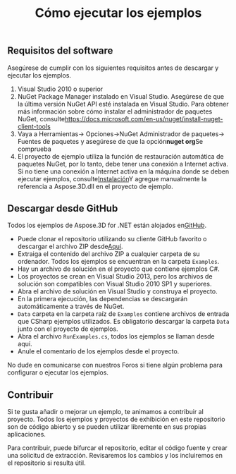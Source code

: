 ﻿---
title: Cómo ejecutar los ejemplos
type: docs
weight: 70
url: /es/net/how-to-run-the-examples/
description: Aquí le guiaremos cómo ejecutar los ejemplos de Aspose.3D for .NET.
---
## **Requisitos del software**
Asegúrese de cumplir con los siguientes requisitos antes de descargar y ejecutar los ejemplos.

1. Visual Studio 2010 o superior
1. NuGet Package Manager instalado en Visual Studio. Asegúrese de que la última versión NuGet API esté instalada en Visual Studio. Para obtener más información sobre cómo instalar el administrador de paquetes NuGet, consulte<https://docs.microsoft.com/en-us/nuget/install-nuget-client-tools>
1. Vaya a Herramientas-> Opciones->NuGet Administrador de paquetes-> Fuentes de paquetes y asegúrese de que la opción**nuget org**Se comprueba
1. El proyecto de ejemplo utiliza la función de restauración automática de paquetes NuGet, por lo tanto, debe tener una conexión a Internet activa. Si no tiene una conexión a Internet activa en la máquina donde se deben ejecutar ejemplos, consulte[Instalación](/3d/es/net/installation/)Y agregue manualmente la referencia a Aspose.3D.dll en el proyecto de ejemplo.
## **Descargar desde GitHub**
Todos los ejemplos de Aspose.3D for .NET están alojados en[GitHub](https://github.com/aspose-3d/Aspose.3D-for-.NET).

- Puede clonar el repositorio utilizando su cliente GitHub favorito o descargar el archivo ZIP desde[Aquí](https://github.com/aspose-3d/Aspose.3D-for-.NET/archive/master.zip).
- Extraiga el contenido del archivo ZIP a cualquier carpeta de su ordenador. Todos los ejemplos se encuentran en la carpeta `Examples`.
- Hay un archivo de solución en el proyecto que contiene ejemplos C#.
- Los proyectos se crean en Visual Studio 2013, pero los archivos de solución son compatibles con Visual Studio 2010 SP1 y superiores.
- Abra el archivo de solución en Visual Studio y construya el proyecto.
- En la primera ejecución, las dependencias se descargarán automáticamente a través de NuGet.
- `Data` carpeta en la carpeta raíz de `Examples` contiene archivos de entrada que CSharp ejemplos utilizados. Es obligatorio descargar la carpeta `Data` junto con el proyecto de ejemplos.
- Abra el archivo `RunExamples.cs`, todos los ejemplos se llaman desde aquí.
- Anule el comentario de los ejemplos desde el proyecto.

No dude en comunicarse con nuestros Foros si tiene algún problema para configurar o ejecutar los ejemplos.
## **Contribuir**
Si te gusta añadir o mejorar un ejemplo, te animamos a contribuir al proyecto. Todos los ejemplos y proyectos de exhibición en este repositorio son de código abierto y se pueden utilizar libremente en sus propias aplicaciones.

Para contribuir, puede bifurcar el repositorio, editar el código fuente y crear una solicitud de extracción. Revisaremos los cambios y los incluiremos en el repositorio si resulta útil.

